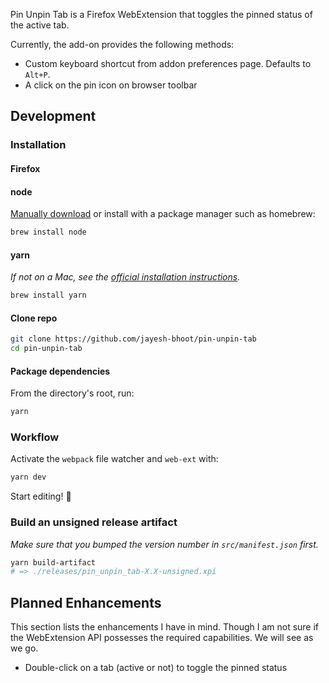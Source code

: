 Pin Unpin Tab is a Firefox WebExtension that toggles the pinned status of the active tab.

Currently, the add-on provides the following methods:

- Custom keyboard shortcut from addon preferences page. Defaults to `Alt+P`.
- A click on the pin icon on browser toolbar

## Development

### Installation

#### Firefox

#### node
[Manually download](https://nodejs.org/en/download/) or install with a package manager such as homebrew:
```bash
brew install node
```

#### yarn
*If not on a Mac, see the [official installation instructions](https://yarnpkg.com/en/docs/install).*
```bash
brew install yarn
```

#### Clone repo
```bash
git clone https://github.com/jayesh-bhoot/pin-unpin-tab
cd pin-unpin-tab
```

#### Package dependencies
From the directory's root, run:
```bash
yarn
```

### Workflow
Activate the `webpack` file watcher and `web-ext` with:
```bash
yarn dev
```

Start editing! 👷

### Build an unsigned release artifact
*Make sure that you bumped the version number in `src/manifest.json` first.*

```bash
yarn build-artifact
# => ./releases/pin_unpin_tab-X.X-unsigned.xpi
```


## Planned Enhancements

This section lists the enhancements I have in mind. Though I am not sure if the WebExtension API possesses the required capabilities. We will see as we go.

- Double-click on a tab (active or not) to toggle the pinned status
